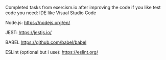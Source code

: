 Completed tasks from exercism.io after improving the code
if you like test code you need:
IDE like Visual Studio Code

Node.js:
https://nodejs.org/en/

JEST:
https://jestjs.io/

BABEL
https://github.com/babel/babel

ESLint (optional but i use):
https://eslint.org/
